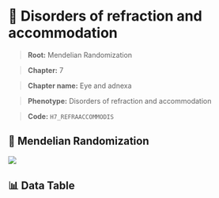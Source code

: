 # 🧪 Disorders of refraction and accommodation

> **Root:** Mendelian Randomization

> **Chapter:** 7  

> **Chapter name:** Eye and adnexa

> **Phenotype:** Disorders of refraction and accommodation  

> **Code:** `H7_REFRAACCOMMODIS`

## 🧬 Mendelian Randomization  

<img src="/MR/Figures/Forward/H7_REFRAACCOMMODIS.png"/>

## 📊 Data Table

<CsvTableMRF src="/public/MR/Data/Forward/H7_REFRAACCOMMODIS.csv"/>
